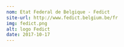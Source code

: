 ```yaml
---
nom: Etat Federal de Belgique - Fedict
site-url: http://www.fedict.belgium.be/fr
img: fedict.png
alt: logo Fedict
date: 2017-10-17
---
```

